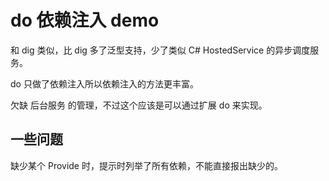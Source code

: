 # do 依赖注入 demo

和 dig 类似，比 dig 多了泛型支持，少了类似 C# HostedService 的异步调度服务。

 do 只做了依赖注入所以依赖注入的方法更丰富。

 欠缺 后台服务 的管理，不过这个应该是可以通过扩展 do 来实现。

## 一些问题

缺少某个 Provide 时，提示时列举了所有依赖，不能直接报出缺少的。

